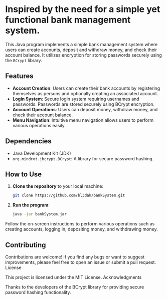 # Inspired by the need for a simple yet functional bank management system.

This Java program implements a simple bank management system where users can create accounts, deposit and withdraw money, and check their account balance. It utilizes encryption for storing passwords securely using the `BCrypt` library.

## Features

- **Account Creation**: Users can create their bank accounts by registering themselves as persons and optionally creating an associated account.
- **Login System**: Secure login system requiring usernames and passwords. Passwords are stored securely using BCrypt encryption.
- **Account Operations**: Users can deposit money, withdraw money, and check their account balance.
- **Menu Navigation**: Intuitive menu navigation allows users to perform various operations easily.

## Dependencies

- Java Development Kit (JDK)
- `org.mindrot.jbcrypt.BCrypt`: A library for secure password hashing.

## How to Use

1. **Clone the repository** to your local machine:

   ```bash
   git clone https://github.com/bl3dak/bankSystem.git

2) **Run the program**:
   ```bash
   java -jar bankSystem.jar

Follow the on-screen instructions to perform various operations such as creating accounts, logging in, depositing money, and withdrawing money.    

## Contributing

Contributions are welcome! If you find any bugs or want to suggest improvements, please feel free to open an issue or submit a pull request.
License

This project is licensed under the MIT License.
Acknowledgments

Thanks to the developers of the BCrypt library for providing secure password hashing functionality.


